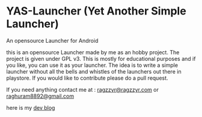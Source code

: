 # YAS-Launcher (Yet Another Simple Launcher)
An opensource Launcher for Android

this is an opensource Launcher made by me as an hobby project. The project is given under GPL v3. This is mostly for educational purposes and if you like, you can use it as your launcher. The idea is to write a simple launcher without all the bells and whistles of the launchers out there in playstore. If you would like to contribute please do a pull request.

If you need anything contact me at : ragzzyr@ragzzyr.com or raghuram8892@gmail.com

here is my [dev blog](http://ragzzyr.com)
